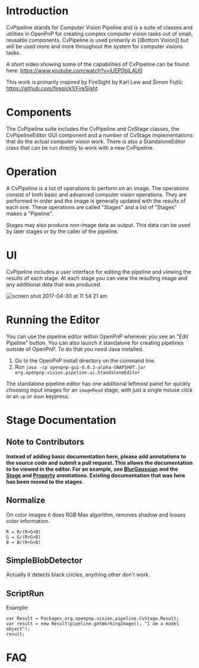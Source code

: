 # Introduction

CvPipeline stands for Computer Vision Pipeline and is a suite of classes and utilities in OpenPnP for creating complex computer vision tasks out of small, reusable components. CvPipeline is used primarily in [[Bottom Vision]] but will be used more and more throughout the system for computer visions tasks.

A short video showing some of the capabilities of CvPipeline can be found here: https://www.youtube.com/watch?v=iUEP0bILAU0

This work is primarily inspired by FireSight by Karl Lew and Šimon Fojtů: https://github.com/firepick1/FireSight.

# Components

The CvPipeline suite includes the CvPipeline and CvStage classes, the CvPipelineEditor GUI component and a number of CvStage implementations that do the actual computer vision work. There is also a StandaloneEditor class that can be run directly to work with a new CvPipeline.

# Operation

A CvPipeline is a list of operations to perform on an image. The operations consist of both basic and advanced computer vision operations. They are performed in order and the image is generally updated with the results of each one. These operations are called "Stages" and a list of "Stages" makes a "Pipeline".

Stages may also produce non-image data as output. This data can be used by later stages or by the caller of the pipeline.

# UI

CvPipeline includes a user interface for editing the pipeline and viewing the results of each stage. At each stage you can view the resulting image and any additional data that was produced.

![screen shot 2017-04-30 at 11 54 21 am](https://cloud.githubusercontent.com/assets/1182323/25566302/d7566d44-2d9b-11e7-97e6-07328db96843.png)

# Running the Editor

You can use the pipeline editor within OpenPnP wherever you see an "Edit Pipeline" button. You can also launch it standalone for creating pipelines outside of OpenPnP. To do that you need Java installed.

1. Go to the OpenPnP install directory on the command line.
2. Run `java -cp openpnp-gui-0.0.1-alpha-SNAPSHOT.jar org.openpnp.vision.pipeline.ui.StandaloneEditor`

The standalone pipeline editor has one additional leftmost panel for quickly choosing input images for an `imageRead` stage, with just a single mouse click or an `up` or `down` keypress.

# Stage Documentation

## Note to Contributors
**Instead of adding basic documentation here, please add annotations to the source code and submit a pull request. This allows the documentation to be viewed in the editor. For an example, see [BlurGaussian](https://github.com/openpnp/openpnp/blob/develop/src/main/java/org/openpnp/vision/pipeline/stages/BlurGaussian.java) and the [Stage](https://github.com/openpnp/openpnp/blob/develop/src/main/java/org/openpnp/vision/pipeline/Stage.java) and [Property](https://github.com/openpnp/openpnp/blob/develop/src/main/java/org/openpnp/vision/pipeline/Property.java) annotations. Existing documentation that was here has been moved to the stages.**

## Normalize
On color images it does RGB Max algorithm, removes shadow and looses color information.
```
R = R/(R+G+B)
G = G/(R+G+B)
B = B/(R+G+B)
```

## SimpleBlobDetector
Actually it detects black circles, anything other don't work.

## ScriptRun
Example:
```
var Result = Packages.org.openpnp.vision.pipeline.CvStage.Result;
var result = new Result(pipeline.getWorkingImage(), "I am a model object");
result;
```

# FAQ